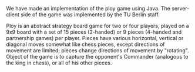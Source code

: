 We have made an implementation of the ploy game using Java. The server-client side of the game was implemented by the TU Berlin staff.

Ploy is an abstract strategy board game for two or four players, played on a 9x9 board with a set of 15 pieces (2-handed) or 9 pieces (4-handed and partnership games) per player. Pieces have various horizontal, vertical or diagonal moves somewhat like chess pieces, except directions of movement are limited; pieces change directions of movement by "rotating". Object of the game is to capture the opponent's Commander (analogous to the king in chess), or all of his other pieces.
